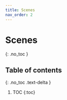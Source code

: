 ```yaml
---
title: Scenes
nav_order: 2
---
```


# Scenes
{: .no_toc }

## Table of contents
{: .no_toc .text-delta }

1. TOC
{:toc}
